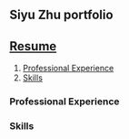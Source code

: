 ## Siyu Zhu portfolio

## [Resume](./resume.md)

1. [Professional Experience](#Professional-Experience)
1. [Skills](#Skills)

### Professional Experience

### Skills
